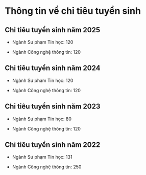 # Thông tin về chỉ tiêu tuyển sinh

## Chỉ tiêu tuyển sinh năm 2025

- Ngành Sư phạm Tin học: 120

- Ngành Công nghệ thông tin: 120

## Chỉ tiêu tuyển sinh năm 2024

- Ngành Sư phạm Tin học: 120

- Ngành Công nghệ thông tin: 120

## Chỉ tiêu tuyển sinh năm 2023

- Ngành Sư phạm Tin học: 80

- Ngành Công nghệ thông tin: 120

## Chỉ tiêu tuyển sinh năm 2022

- Ngành Sư phạm Tin học: 131

- Ngành Công nghệ thông tin: 250
